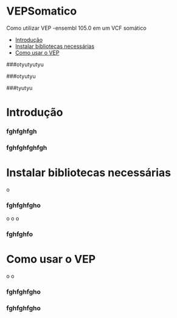 # VEPSomatico
Como utilizar VEP -ensembl 105.0 em um VCF somático


- [Introdução](https://github.com/VCDS/VEPSomatico#introdução)
- [Instalar bibliotecas necessárias](https://github.com/VCDS/VEPSomatico#instalar_bibliotecas_necessárias)
- [Como usar o VEP](https://github.com/VCDS/VEPSomatico#como_usar_o_vep)


###otyutyutyu

###otyutyu

###tyutyu

# Introdução



### fghfghfgh

### fghfghfghfgh








# Instalar bibliotecas necessárias






o
### fghfghfgho
o
o
o
### fghfghfo


# Como usar o VEP

o
o
### fghfghfgho
### fghfghfgho
